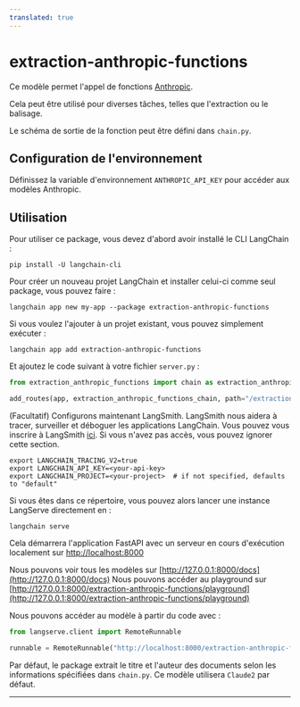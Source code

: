 ```yaml
---
translated: true
---
```


# extraction-anthropic-functions

Ce modèle permet l'appel de fonctions [Anthropic](https://python.langchain.com/docs/integrations/chat/anthropic_functions).

Cela peut être utilisé pour diverses tâches, telles que l'extraction ou le balisage.

Le schéma de sortie de la fonction peut être défini dans `chain.py`.

## Configuration de l'environnement

Définissez la variable d'environnement `ANTHROPIC_API_KEY` pour accéder aux modèles Anthropic.

## Utilisation

Pour utiliser ce package, vous devez d'abord avoir installé le CLI LangChain :

```shell
pip install -U langchain-cli
```

Pour créer un nouveau projet LangChain et installer celui-ci comme seul package, vous pouvez faire :

```shell
langchain app new my-app --package extraction-anthropic-functions
```

Si vous voulez l'ajouter à un projet existant, vous pouvez simplement exécuter :

```shell
langchain app add extraction-anthropic-functions
```

Et ajoutez le code suivant à votre fichier `server.py` :

```python
from extraction_anthropic_functions import chain as extraction_anthropic_functions_chain

add_routes(app, extraction_anthropic_functions_chain, path="/extraction-anthropic-functions")
```

(Facultatif) Configurons maintenant LangSmith.
LangSmith nous aidera à tracer, surveiller et déboguer les applications LangChain.
Vous pouvez vous inscrire à LangSmith [ici](https://smith.langchain.com/).
Si vous n'avez pas accès, vous pouvez ignorer cette section.

```shell
export LANGCHAIN_TRACING_V2=true
export LANGCHAIN_API_KEY=<your-api-key>
export LANGCHAIN_PROJECT=<your-project>  # if not specified, defaults to "default"
```

Si vous êtes dans ce répertoire, vous pouvez alors lancer une instance LangServe directement en :

```shell
langchain serve
```

Cela démarrera l'application FastAPI avec un serveur en cours d'exécution localement sur
[http://localhost:8000](http://localhost:8000)

Nous pouvons voir tous les modèles sur [http://127.0.0.1:8000/docs](http://127.0.0.1:8000/docs)
Nous pouvons accéder au playground sur [http://127.0.0.1:8000/extraction-anthropic-functions/playground](http://127.0.0.1:8000/extraction-anthropic-functions/playground)

Nous pouvons accéder au modèle à partir du code avec :

```python
from langserve.client import RemoteRunnable

runnable = RemoteRunnable("http://localhost:8000/extraction-anthropic-functions")
```

Par défaut, le package extrait le titre et l'auteur des documents selon les informations spécifiées dans `chain.py`. Ce modèle utilisera `Claude2` par défaut.

---

